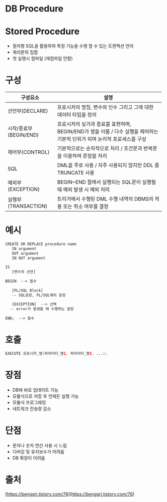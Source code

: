 # DB Procedure

# Stored Procedure

- 절차형 SQL을 활용하여 특정 기능을 수행 할 수 있는 트랜잭션 언어
- 쿼리문의 집합
- 첫 실행시 컴파일 (재컴파일 안함)

# 구성

| 구성요소 | 설명 |
| --- | --- |
| 선언부(DECLARE) | 프로시저의 명칭, 변수와 인수 그리고 그에 대한 데이터 타입을 정의 |
| 시작/종료부(BEGIN/END) | 프로시저의 싲가과 종료를 표현하며, BEGIN/END가 쌍을 이룸 / 다수 실행을 제어하는 기본적 단위가 되며 논리적 프로세스를 구성 |
| 제어부(CONTROL) | 기본적으로는 순차적으로 처리 / 조건문과 반복문을 이용하여 문장을 처리 |
| SQL | DML을 주로 사용 / 자주 사용되지 않지만 DDL 중 TRUNCATE 사용 |
| 예외부(EXCEPTION) | BEGIN~END 절에서 실행되는 SQL문이 실행될 때 예외 발생 시 예외 처리 |
| 실행부(TRANSACTION) | 트리거에서 수행된 DML 수행 내역의 DBMS의 적용 또는 취소 여부를 결정 |

# 예시

```graphql
CREATE OR REPLACE procedure name 
   IN argument 
   OUT argument 
   IN OUT argument 
 
IS 
   [변수의 선언]
 
BEGIN  --> 필수 
 
   [PL/SQL Block] 
   -- SQL문장, PL/SQL제어 문장 
 
   [EXCEPTION]  --> 선택
  -- error가 발생할 때 수행하는 문장
 
END;  --> 필수
```

# 호출

```java
EXECUTE 프로시저_명(파라미터_명1, 파라미터_명2, ...);
```

# 장점

- DB에 바로 업데이트 가능
- 모듈식으로 저장 후 언제든 실행 가능
- 모듈식 프로그래밍
- 네트워크 전송량 감소

# 단점

- 문자나 숫자 연산 사용 시 느림
- 디버깅 및 유지보수가 어려움
- DB 확장이 어려움

# 출처

[https://benggri.tistory.com/76](https://benggri.tistory.com/76)